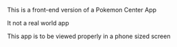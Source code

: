 This is a front-end version of a Pokemon Center App

It not a real world app

This app is to be viewed properly in a phone sized screen
